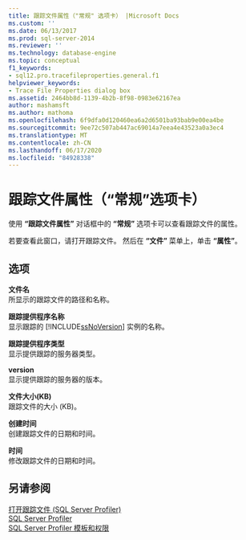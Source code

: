 ```yaml
---
title: 跟踪文件属性（"常规" 选项卡） |Microsoft Docs
ms.custom: ''
ms.date: 06/13/2017
ms.prod: sql-server-2014
ms.reviewer: ''
ms.technology: database-engine
ms.topic: conceptual
f1_keywords:
- sql12.pro.tracefileproperties.general.f1
helpviewer_keywords:
- Trace File Properties dialog box
ms.assetid: 2464bb8d-1139-4b2b-8f98-0983e62167ea
author: mashamsft
ms.author: mathoma
ms.openlocfilehash: 6f9dfa0d120460ea6a2d6501ba93bab9e00ea4be
ms.sourcegitcommit: 9ee72c507ab447ac69014a7eea4e43523a0a3ec4
ms.translationtype: MT
ms.contentlocale: zh-CN
ms.lasthandoff: 06/17/2020
ms.locfileid: "84928338"
---
```

# <a name="trace-file-properties-general-tab"></a>跟踪文件属性（“常规”选项卡）
  使用 **“跟踪文件属性”** 对话框中的 **“常规”** 选项卡可以查看跟踪文件的属性。  
  
 若要查看此窗口，请打开跟踪文件。 然后在 **“文件”** 菜单上，单击 **“属性”**。  
  
## <a name="options"></a>选项  
 **文件名**  
 所显示的跟踪文件的路径和名称。  
  
 **跟踪提供程序名称**  
 显示跟踪的 [!INCLUDE[ssNoVersion](../includes/ssnoversion-md.md)] 实例的名称。  
  
 **跟踪提供程序类型**  
 显示提供跟踪的服务器类型。  
  
 **version**  
 显示提供跟踪的服务器的版本。  
  
 **文件大小(KB)**  
 跟踪文件的大小 (KB)。  
  
 **创建时间**  
 创建跟踪文件的日期和时间。  
  
 **时间**  
 修改跟踪文件的日期和时间。  
  
## <a name="see-also"></a>另请参阅  
 [打开跟踪文件 &#40;SQL Server Profiler&#41;](../tools/sql-server-profiler/open-a-trace-file-sql-server-profiler.md)   
 [SQL Server Profiler](../tools/sql-server-profiler/sql-server-profiler.md)   
 [SQL Server Profiler 模板和权限](../tools/sql-server-profiler/sql-server-profiler-templates-and-permissions.md)  
  
  
